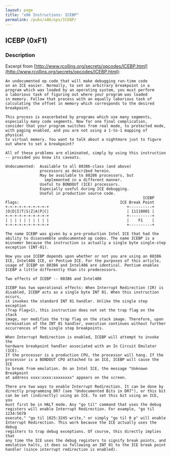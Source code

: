 ```yaml
---
layout: page
title: "x86 Instructions: ICEBP"
permalink: /pubs/x86/ops/ICEBP/
---
```


ICEBP (0xF1)
---

### Description

Excerpt from [http://www.rcollins.org/secrets/opcodes/ICEBP.html](http://www.rcollins.org/secrets/opcodes/ICEBP.html):

	An undocumented op code that will make debugging run-time code
	on an ICE easier. Normally, to set an arbitrary breakpoint in a
	program which was loaded by an operating system, you must perform
	a laborious task of figuring out where your program was loaded
	in memory. Follow that process with an equally laborious task of
	calculating the offset in memory which corresponds to the desired
	breakpoint.
	
	This process is exacerbated by programs which use many segments,
	especially many code segments. Now for one final complication,
	consider that your program switches from real mode, to protected mode,
	with paging enabled, and you are not using a 1-to-1 mapping of physical
	to virtual memory. You want to talk about a nightmare just to figure
	out where to set a breakpoint?
	
	All of these problems are eliminated, simply by using this instruction
	-- provided you know its caveats.
	
	Undocumented:  Available to all 80386-class (and above)
	               processors as described herein.
	               May be available to 80286 processors, but
	                 implemented in a different manner.
	               Useful to BONDOUT (ICE) processors.
	               Especially useful during ICE debugging.
	               Useful in production source code.
	                                                            ICEBP
	Flags:                                            ICE Break Point
	+-+-+-+-+-+-+-+-+-+                                  +----------+
	|O|D|I|T|S|Z|A|P|C|                                  | 11110001 |
	+-+-+-+-+-+-+-+-+-+                                  +----------+
	| | | | | | | | | |                                  |    F1    |
	+-+-+-+-+-+-+-+-+-+                                  +----------+
	
	The name ICEBP was given by a pre-production Intel ICE that had the
	ability to disassemble undocumented op codes. The name ICEBP is a
	misnomer because the instruction is actually a single byte single-step
	exception (INT-01).
	
	How you use ICEBP depends upon whether or not you are using an 80386
	ICE, Intel486 ICE, or Pentium ICE. For the purposes of this article,
	usage of ICEBP on 80386 and Intel486 are identical. Pentium enables
	ICEBP a little differently than its predecessors.
	
	Two effects of ICEBP -- 80386 and Intel486
	
	ICEBP has two operational effects: When Interrupt Redirection (IR) is
	disabled, ICEBP acts as a single byte INT 01. When this instruction occurs,
	it invokes the standard INT 01 handler. Unlike the single step exception
	(Trap Flag=1), this instruction does not set the trap flag on the stack
	image, nor modifies the trap flag on the stack image. Therefore, upon
	termination of the INT 01 handler, execution continues without further
	occurrences of the single step breakpoints.
	
	When Interrupt Redirection is enabled, ICEBP will attempt to invoke the
	hardware breakpoint handler associated with an In Circuit Emulator (ICE).
	If the processor is a production CPU, the processor will hang. If the
	processor is a BONDOUT CPU attached to an ICE, ICEBP will cause the ICE
	to break from emulation. On an Intel ICE, the message "Unknown Breakpoint
	at address xxxx:xxxx:xxxxxxxx" appears on the screen.
	
	There are two ways to enable Interrupt Redirection. It can be done by
	directly programming DR7 (see "Undocumented Bits in DR7"), or this bit
	can be set (indirectly) using an ICE. To set this bit using an ICE, you
	must first be in HALT mode. Any "go til" command that uses the debug
	registers will enable Interrupt Redirection. For example, "go til 1234:5678
	execute," "go til 1025:3245 write," or simply "go til 0 p" will enable
	Interrupt Redirection. This work because the ICE actually uses the debug
	registers to trap debug exceptions. Of course, this directly implies that
	any time the ICE uses the debug registers to signify break points, and
	emulation halts, it does so following an INT 01 to the ICE break point
	handler (since interrupt redirection is enabled).
